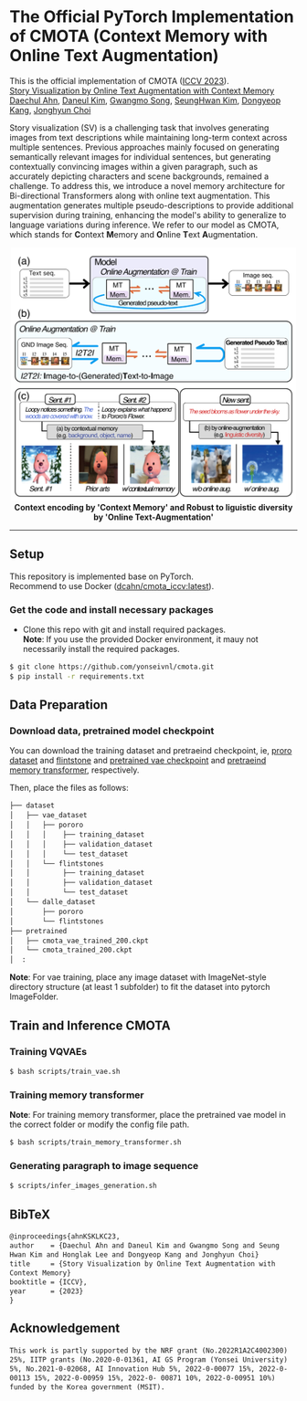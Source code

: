 # The Official PyTorch Implementation of CMOTA (Context Memory with Online Text Augmentation)

This is the official implementation of CMOTA ([ICCV 2023](https://iccv2023.thecvf.com)). <br>
[Story Visualization by Online Text Augmentation with Context Memory](https://dcahn12.github.io/projects/CMOTA/) <br>
[Daechul Ahn](https://dcahn12.github.io), [Daneul Kim](https://carpedkm.github.io), [Gwangmo Song](), [SeungHwan Kim](https://kr.linkedin.com/in/seung-hwan-kim-72464680/en), [Dongyeop Kang](https://dykang.github.io), [Jonghyun Choi](https://ppolon.github.io) <br>

Story visualization (SV) is a challenging task that involves generating images from text descriptions while maintaining long-term context across multiple sentences. Previous approaches mainly focused on generating semantically relevant images for individual sentences, but generating contextually convincing images within a given paragraph, such as accurately depicting characters and scene backgrounds, remained a challenge. To address this, we introduce a novel memory architecture for Bi-directional Transformers along with online text augmentation. This augmentation generates multiple pseudo-descriptions to provide additional supervision during training, enhancing the model's ability to generalize to language variations during inference. We refer to our model as CMOTA, which stands for <b>C</b>ontext <b>M</b>emory and <b>O</b>nline <b>T</b>ext <b>A</b>ugmentation.

<p style="text-align: center;">
<img src="assets/CMOTA.jpg" alt="CMOTA" width="500"> <br>
<b>Context encoding by 'Context Memory' and Robust to liguistic diversity by 'Online Text-Augmentation'</b> <br>
</p>

---
## Setup
This repository is implemented base on PyTorch. <br>
Recommend to use Docker ([dcahn/cmota_iccv:latest](https://hub.docker.com/repository/docker/dcahn/cmota_iccv/general)). <br>

### Get the code and install necessary packages
- Clone this repo with git and install required packages. <br>
**Note**: If you use the provided Docker environment, it mauy not necessarily install the required packages. <br>
```bash
$ git clone https://github.com/yonseivnl/cmota.git
$ pip install -r requirements.txt
```

## Data Preparation
### Download data, pretrained model checkpoint
You can download the training dataset and pretraeind checkpoint, ie, [proro dataset]() and [flintstone]() and [pretrained vae checkpoint](https://drive.google.com/file/d/1fugkyU8-tKKHQPr7NALliCjrdT9vJj5y/view?usp=share_link) and [pretraeind memory transformer](https://drive.google.com/file/d/1KNbtw3Qe_rWzyWaB1vvA7jh2-hOKIHZN/view?usp=share_link), respectively. <br>

Then, place the files as follows:
```bash
├── dataset
│   ├── vae_dataset
│   │   ├── pororo
│   │   │    ├── training_dataset
│   │   │    ├── validation_dataset
│   │   │    └── test_dataset
│   │   └── flintstones
│   │        ├── training_dataset
│   │        ├── validation_dataset
│   │        └── test_dataset 
│   └── dalle_dataset
│       ├── pororo
│       └── flintstones
├── pretrained
│   ├── cmota_vae_trained_200.ckpt
│   └── cmota_trained_200.ckpt
│  :
```
**Note**: For vae training, place any image dataset with ImageNet-style directory structure (at least 1 subfolder) to fit the dataset into pytorch ImageFolder.

## Train and Inference CMOTA
### Training VQVAEs
```bash
$ bash scripts/train_vae.sh
```

### Training memory transformer
**Note**: For training memory transformer, place the pretrained vae model in the correct folder or modify the config file path.
```bash
$ bash scripts/train_memory_transformer.sh
```

### Generating paragraph to image sequence
```bash
$ scripts/infer_images_generation.sh
```



## BibTeX
```
@inproceedings{ahnKSKLKC23,
author    = {Daechul Ahn and Daneul Kim and Gwangmo Song and Seung Hwan Kim and Honglak Lee and Dongyeop Kang and Jonghyun Choi}
title     = {Story Visualization by Online Text Augmentation with Context Memory}
booktitle = {ICCV}, 
year      = {2023}
}
```

## Acknowledgement
```
This work is partly supported by the NRF grant (No.2022R1A2C4002300) 25%, IITP grants (No.2020-0-01361, AI GS Program (Yonsei University) 5%, No.2021-0-02068, AI Innovation Hub 5%, 2022-0-00077 15%, 2022-0-00113 15%, 2022-0-00959 15%, 2022-0- 00871 10%, 2022-0-00951 10%) funded by the Korea government (MSIT).
```
